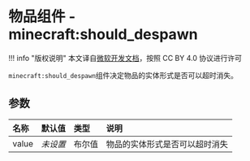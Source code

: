 # 物品组件 - minecraft:should_despawn
!!! info "版权说明"
    本文译自[微软开发文档](https://learn.microsoft.com/en-us/minecraft/creator/)，按照 CC BY 4.0 协议进行许可
    
`minecraft:should_despawn`组件决定物品的实体形式是否可以超时消失。

## 参数

| 名称 | 默认值 | 类型 | 说明  |
|:----------|:----------|:----------|:----------|
| value | *未设置* | 布尔值 | 物品的实体形式是否可以超时消失 |
